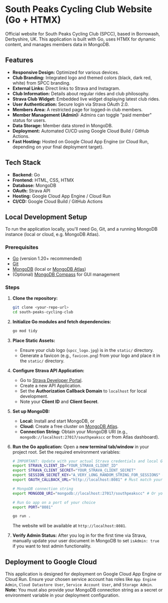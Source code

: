 # South Peaks Cycling Club Website (Go + HTMX)

Official website for South Peaks Cycling Club (SPCC), based in Borrowash, Derbyshire, UK. This application is built with Go, uses HTMX for dynamic content, and manages members data in MongoDB.

## Features

*   **Responsive Design:** Optimized for various devices.
*   **Club Branding:** Integrated logo and themed colors (black, dark red, white) from SPCC branding.
*   **External Links:** Direct links to Strava and Instagram.
*   **Club Information:** Details about regular rides and club philosophy.
*   **Strava Club Widget:** Embedded live widget displaying latest club rides.
*   **User Authentication:** Secure login via Strava OAuth 2.0.
*   **Members Area:** A restricted page for logged-in club members.
*   **Member Management (Admin):** Admins can toggle "paid member" status for users.
*   **Data Storage:** Member data stored in MongoDB.
*   **Deployment:** Automated CI/CD using Google Cloud Build / GitHub Actions.
*   **Fast Hosting:** Hosted on Google Cloud App Engine (or Cloud Run, depending on your final deployment target).

## Tech Stack

*   **Backend:** Go
*   **Frontend:** HTML, CSS, HTMX
*   **Database:** MongoDB
*   **OAuth:** Strava API
*   **Hosting:** Google Cloud App Engine / Cloud Run
*   **CI/CD:** Google Cloud Build / GitHub Actions

## Local Development Setup

To run the application locally, you'll need Go, Git, and a running MongoDB instance (local or cloud, e.g. MongoDB Atlas).

### Prerequisites

*   [Go](https://golang.org/doc/install) (version 1.20+ recommended)
*   [Git](https://git-scm.com/downloads)
*   [MongoDB](https://www.mongodb.com/try/download/community) (local or [MongoDB Atlas](https://www.mongodb.com/atlas/database))
*   (Optional) [MongoDB Compass](https://www.mongodb.com/products/compass) for GUI management

### Steps

1.  **Clone the repository:**
    ```bash
    git clone <your-repo-url>
    cd south-peaks-cycling-club
    ```

2.  **Initialize Go modules and fetch dependencies:**
    ```bash
    go mod tidy
    ```

3.  **Place Static Assets:**
    *   Ensure your club logo (`spcc_logo.jpg`) is in the `static/` directory.
    *   Generate a favicon (e.g., `favicon.png`) from your logo and place it in the `static/` directory.

4.  **Configure Strava API Application:**
    *   Go to [Strava Developer Portal](https://developers.strava.com/docs/).
    *   Create a new API Application.
    *   Set the **Authorization Callback Domain** to `localhost` for local development.
    *   Note your **Client ID** and **Client Secret**.

5.  **Set up MongoDB:**
    *   **Local:** Install and start MongoDB, or
    *   **Cloud:** Create a free cluster on [MongoDB Atlas](https://www.mongodb.com/atlas/database).
    *   **Connection String:** Obtain your MongoDB URI (e.g., `mongodb://localhost:27017/southpeakscc` or from Atlas dashboard).

6.  **Run the Go application:**
    Open a **new terminal tab/window** in your project root. Set the required environment variables:

    ```bash
    # IMPORTANT: Update with your actual Strava credentials and local Go app URL
    export STRAVA_CLIENT_ID="YOUR_STRAVA_CLIENT_ID"
    export STRAVA_CLIENT_SECRET="YOUR_STRAVA_CLIENT_SECRET"
    export SESSION_SECRET_KEY="A_VERY_LONG_RANDOM_STRING_FOR_SESSIONS" # e.g., openssl rand -base64 32
    export OAUTH_CALLBACK_URL="http://localhost:8081" # Must match your Go app's port

    # MongoDB connection string
    export MONGODB_URI="mongodb://localhost:27017/southpeakscc" # Or your Atlas URI

    # Run Go app on a port of your choice
    export PORT="8081"

    go run .
    ```
    The website will be available at `http://localhost:8081`.

7.  **Verify Admin Status:** After you log in for the first time via Strava, manually update your user document in MongoDB to set `isAdmin: true` if you want to test admin functionality.

## Deployment to Google Cloud

This application is designed for deployment on Google Cloud App Engine or Cloud Run. Ensure your chosen service account has roles like `App Engine Admin`, `Cloud Datastore User`, `Service Account User`, and `Storage Admin`.  
**Note:** You must also provide your MongoDB connection string as a secret or environment variable in your deployment configuration.